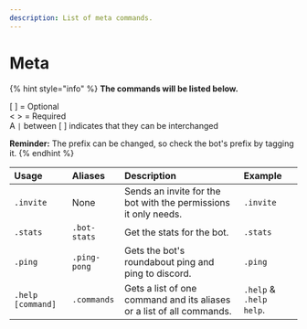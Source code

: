```yaml
---
description: List of meta commands.
---
```


# Meta

{% hint style="info" %}
**The commands will be listed below.**

\[ \] = Optional  
&lt; &gt; = Required  
A `|` between \[ \] indicates that they can be interchanged

**Reminder:** The prefix can be changed, so check the bot's prefix by tagging it.
{% endhint %}

| Usage | Aliases | Description | Example |
| :--- | :--- | :--- | :--- |
| `.invite` | None | Sends an invite for the bot with the permissions it only needs. | `.invite` |
| `.stats` | `.bot-stats` | Get the stats for the bot. | `.stats` |
| `.ping` | `.ping-pong` | Gets the bot's roundabout ping and ping to discord. | `.ping` |
| `.help [command]` | `.commands` | Gets a list of one command and its aliases or a list of all commands. | `.help` & `.help help`. |

